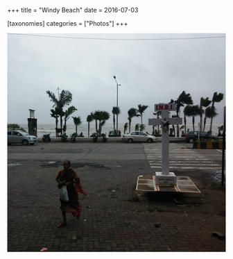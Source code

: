 +++
title = "Windy Beach"
date = 2016-07-03

[taxonomies]
categories = ["Photos"]
+++

![Windy Beach](windy-beach.jpeg)
